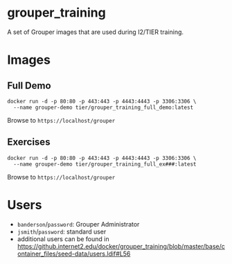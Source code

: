 # grouper_training
A set of Grouper images that are used during I2/TIER training.

# Images

## Full Demo

```
docker run -d -p 80:80 -p 443:443 -p 4443:4443 -p 3306:3306 \
  --name grouper-demo tier/grouper_training_full_demo:latest
```

Browse to `https://localhost/grouper`

## Exercises

```
docker run -d -p 80:80 -p 443:443 -p 4443:4443 -p 3306:3306 \
  --name grouper-demo tier/grouper_training_full_ex###:latest
```

Browse to `https://localhost/grouper`

# Users
- `banderson`/`password`: Grouper Administrator
- `jsmith`/`password`: standard user
- additional users can be found in <https://github.internet2.edu/docker/grouper_training/blob/master/base/container_files/seed-data/users.ldif#L56>